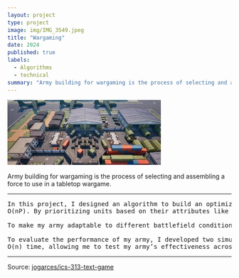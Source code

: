 ```yaml
---
layout: project
type: project
image: img/IMG_3549.jpeg
title: "Wargaming"
date: 2024
published: true
labels:
  - Algorithms 
  - technical
summary: "Army building for wargaming is the process of selecting and assembling a force to use in a tabletop wargame."
---
```


<img class="img-fluid" src="../img/IMG_3549.jpeg">

Army building for wargaming is the process of selecting and assembling a force to use in a tabletop wargame. 

<hr>

<pre>
In this project, I designed an algorithm to build an optimized army for wargaming, given a set of unit codices and a limited number of points to allocate. To tackle this problem efficiently, I used a combination of dynamic programming and a greedy algorithm. The dynamic programming approach allowed me to systematically evaluate unit combinations while adhering to constraints such as point cost and unit availability. I implemented a 2D array where each row represented a unit and each column represented a point limit, enabling me to compute the most effective army configuration with a time complexity of
O(nP). By prioritizing units based on their attributes like speed, armor, and combat effectiveness, I ensured that my army selection was both balanced and cost-efficient.

To make my army adaptable to different battlefield conditions, I incorporated a greedy algorithm that adjusted unit selection based on terrain and enemy composition. This allowed me to make quick, locally optimal decisions, such as favoring long-range units for open battlefields or armored units for dense terrain. While greedy algorithms don’t always guarantee a globally optimal solution, they provided a fast and effective way to fine-tune my army for specific scenarios. By combining both dynamic and greedy approaches, I created an adaptable force that could handle a variety of strategic challenges.

To evaluate the performance of my army, I developed two simulation functions: Battle(Army A, Army B, Battlefield F) and Combat(Unit A, Unit B, Distance). The Battle() function simulated full-scale battles in 
O(n) time, allowing me to test my army’s effectiveness across different battlefield conditions. The Combat() function, which ran in O(1)time, enabled me to compared individual unit matchups and assess their performance in direct engagements. By iterating through these simulations, I identified weaknesses in my army composition and refined my selections accordingly. This process allowed me to create an optimized and highly adaptable army capable of performing well in a variety of wargaming scenarios.
</pre>

<hr>

Source: <a href="https://github.com/jogarces/ics-313-text-game"><i class="large github icon "></i>jogarces/ics-313-text-game</a>
